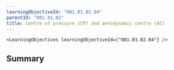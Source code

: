 ```yaml
---
learningObjectiveId: "081.01.02.04"
parentId: "081.01.02"
title: Centre of pressure (CP) and aerodynamic centre (AC)
---
```


```tsx eval
<LearningObjectives learningObjectiveId={"081.01.02.04"} />
```

## Summary
